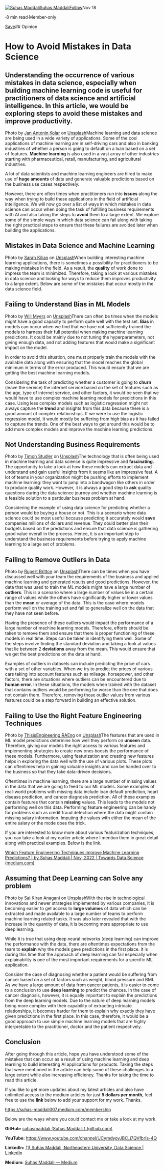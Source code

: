 [![Suhas Maddali](https://miro.medium.com/fit/c/96/96/1*0yRi_mr4DSxrNmV73vQ5Ag.jpeg)](https://suhas-maddali007.medium.com/?source=post_page-----20d6f9c4274b--------------------------------)[Suhas Maddali](https://suhas-maddali007.medium.com/?source=post_page-----20d6f9c4274b--------------------------------)[Follow](https://medium.com/m/signin?actionUrl=https%3A%2F%2Fmedium.com%2F_%2Fsubscribe%2Fuser%2F2a74f90399ae&operation=register&redirect=https%3A%2F%2Ftowardsdatascience.com%2Fhow-to-avoid-mistakes-in-data-science-20d6f9c4274b&user=Suhas+Maddali&userId=2a74f90399ae&source=post_page-2a74f90399ae----20d6f9c4274b---------------------follow_byline-----------)Nov 18

·8 min read·Member-only

[Save](https://medium.com/m/signin?actionUrl=https%3A%2F%2Fmedium.com%2F_%2Fbookmark%2Fp%2F20d6f9c4274b&operation=register&redirect=https%3A%2F%2Ftowardsdatascience.com%2Fhow-to-avoid-mistakes-in-data-science-20d6f9c4274b&source=--------------------------bookmark_header-----------)## Opinion

# How to Avoid Mistakes in Data Science

## Understanding the occurrence of various mistakes in data science, especially when building machine learning code is useful for practitioners of data science and artificial intelligence. In this article, we would be exploring steps to avoid these mistakes and improve productivity.

![]()Photo by [Jan Antonin Kolar](https://unsplash.com/@jankolar?utm_source=medium&utm_medium=referral) on [Unsplash](https://unsplash.com?utm_source=medium&utm_medium=referral)Machine learning and data science are being used in a wide variety of applications. Some of the cool applications of machine learning are in self-driving cars and also in banking industries of whether a person is going to default on a loan based on a set of features. **Machine learning** is also used in a vast array of other industries starting with pharmaceutical, retail, manufacturing, and agricultural industries.

A lot of data scientists and machine learning engineers are hired to make use of **huge amounts** of data and generate valuable predictions based on the business use cases respectively.

However, there are often times when practitioners run into **issues** along the way when trying to build these applications in the field of artificial intelligence. We will now go over a list of ways in which mistakes in data science can occur when doing the task of fulfilling business requirements with AI and also taking the steps to **avoid** them to a large extent. We explore some of the simple ways in which data science can fail along with taking the right practical steps to ensure that these failures are avoided later when building the applications.

## Mistakes in Data Science and Machine Learning

![]()Photo by [Sarah Kilian](https://unsplash.com/@rojekilian?utm_source=medium&utm_medium=referral) on [Unsplash](https://unsplash.com?utm_source=medium&utm_medium=referral)When building interesting machine learning applications, there is sometimes a possibility for practitioners to be making mistakes in the field. As a result, the **quality** of work done to impress the team is minimized. Therefore, taking a look at various mistakes in data science and looking for ways to reduce them improves productivity to a large extent. Below are some of the mistakes that occur mostly in the data science field.

## Failing to Understand Bias in ML Models

![]()Photo by [Will Myers](https://unsplash.com/@will_myers?utm_source=medium&utm_medium=referral) on [Unsplash](https://unsplash.com?utm_source=medium&utm_medium=referral)There can often be times when the models might have a good capacity to perform quite well with the test set. **Bias** in models can occur when we find that we have not sufficiently trained the models to harness their full potential when making machine learning predictions. It could be mainly due to not tuning the hyperparameters, not giving enough data, and not adding features that would make a significant impact on the model.

In order to avoid this situation, one must properly train the models with the available data along with ensuring that the model reaches the global minimum in terms of the error produced. This would ensure that we are getting the best machine learning models.

Considering the task of predicting whether a customer is going to **churn** (leave the service) the internet service based on the set of features such as the age, type of internet service, and other factors, it would be seen that we would have to use complex machine learning models for predictions in this case. Using less complex models such as logistic regression might not always capture the **trend** and insights from this data because there is a good amount of complex relationships. If we were to use the logistic regression model, it would mostly be suffering from high bias as it has failed to capture the trends. One of the best ways to get around this would be to add more complex models and improve the machine learning predictions.

## **Not Understanding Business Requirements**

![]()Photo by [Timon Studler](https://unsplash.com/@derstudi?utm_source=medium&utm_medium=referral) on [Unsplash](https://unsplash.com?utm_source=medium&utm_medium=referral)The technology that is often being used in machine learning and data science is quite impressive and **fascinating**. The opportunity to take a look at how these models can extract data and understand and gain useful insights from it seems like an impressive feat. A lot of teams in your organization might be pushing efforts to implement machine learning: they want to jump into a bandwagon like others in order to produce quality work. However, it is always a good step to **ask** quality questions during the data science journey and whether machine learning is a feasible solution to a particular business problem at hand.

Considering the example of using data science for predicting whether a person would be buying a house or not. This is a scenario where data science could be most useful because predicting it accurately would **save** companies millions of dollars and revenue. They could better plan their budgets based on the predictions and ensure that data science is gathering good value overall in the process. Hence, it is an important step to understand the business requirements before trying to apply machine learning to a large set of problems.

## Failing to Remove Outliers in Data

![]()Photo by [Rupert Britton](https://unsplash.com/es/@rupert_britton?utm_source=medium&utm_medium=referral) on [Unsplash](https://unsplash.com?utm_source=medium&utm_medium=referral)There can be times when you have discussed well with your team the requirements of the business and applied machine learning and generated results and good predictions. However, the data that was used to train the ML models might have a large number of **outliers**. This is a scenario where a large number of values lie in a certain range of values while the others have significantly higher or lower values than the **mean** or average of the data. This is the case where models perform well on the training set and fail to generalize well on the data that they have not seen before.

Having the presence of these outliers would impact the performance of a large number of machine learning models. Therefore, efforts should be taken to remove them and ensure that there is proper functioning of these models in real time. Steps can be taken in identifying them well. Some of the steps involve finding the standard deviation and taking a look at values that lie between 2 **deviations** away from the mean. This would ensure that we get the best predictions on the data at hand.

Examples of outliers in datasets can include predicting the price of cars with a set of other variables. When we try to predict the prices of various cars taking into account features such as mileage, horsepower, and other factors, there are situations where outliers can be encountered due to **human error**. In these situations, the models when trained with the dataset that contains outliers would be performing far worse than the one that does not contain them. Therefore, removing those outlier values from various features could be a step forward in building an effective solution.

## Failing to Use the Right Feature Engineering Techniques

![]()Photo by [ThisisEngineering RAEng](https://unsplash.com/@thisisengineering?utm_source=medium&utm_medium=referral) on [Unsplash](https://unsplash.com?utm_source=medium&utm_medium=referral)The features that are used in ML model predictions determine how well they perform on **unseen** data. Therefore, giving our models the right access to various features and implementing strategies to create new ones boosts the performance of these models. Furthermore, using featurization and creating new features helps in exploring the data well with the use of various plots. These plots can oftentimes help in gaining valuable insights and can be handed over to the business so that they take data-driven decisions.

Oftentimes in machine learning, there are a large number of missing values in the data that we are going to feed to our ML models. Some examples of real-world problems with missing data include loan default prediction, heart disease prediction, and cancer diagnosis prediction. All of these examples contain features that contain **missing** values. This leads to the models not performing well on this data. Performing feature engineering can be handy for problems such as credit fraud detection where the data might contain missing salary information. Imputing the values with either the mean of the entire salary or the mode does the trick.

If you are interested to know more about various featurization techniques, you can take a look at my earlier article where I mention them in great detail along with practical examples. Below is the link.

[Which Feature Engineering Techniques improve Machine Learning Predictions? | by Suhas Maddali | Nov, 2022 | Towards Data Science (medium.com)](https://medium.com/towards-data-science/which-feature-engineering-techniques-improve-machine-learning-predictions-227d732068f5)

## Assuming that Deep Learning can Solve any problem

![]()Photo by [Sai Kiran Anagani](https://unsplash.com/@anagani_saikiran?utm_source=medium&utm_medium=referral) on [Unsplash](https://unsplash.com?utm_source=medium&utm_medium=referral)With the rise in technological innovations and newer strategies implemented by various companies, it is becoming easier to get access to **large volumes** of data which can be extracted and made available to a large number of teams to perform machine learning related tasks. It was also later revealed that with the increase in the quantity of data, it is becoming more appropriate to use deep learning.

While it is true that using deep neural networks (deep learning) can improve the performance with the data, there are oftentimes expectations from the team to **explain** why the models gave predictions in the first place. It is during this time that the approach of deep learning can fail especially when explainability is one of the most important requirements for a specific ML application.

Consider the case of diagnosing whether a patient would be suffering from cancer based on a set of factors such as weight, blood pressure and BMI. As we have a large amount of data from cancer patients, it is easier to come to a conclusion to use **deep learning** to predict the chances. In the case of cancer diagnosis, however, it is equally important to explain the predictions from the deep learning models. Due to the nature of deep learning models being more complex with their capability of extracting intricate relationships, it becomes harder for them to explain why exactly they have given predictions in the first place. In this case, therefore, it would be a good approach to use simple machine learning models that are highly interpretable to the practitioner, doctor and the patient respectively.

## Conclusion

After going through this article, hope you have understood some of the mistakes that can occur as a result of using machine learning and deep learning to build interesting AI applications for products. Taking the steps that were mentioned in the article can help some of these challenges to a large extent while also increasing efficiency. Thanks for taking the time to read this article.

If you like to get more updates about my latest articles and also have unlimited access to the medium articles for just **5 dollars per month**, feel free to use the **link** below to add your support for my work. Thanks.

<https://suhas-maddali007.medium.com/membership>

Below are the ways where you could contact me or take a look at my work.

**GitHub:** [suhasmaddali (Suhas Maddali ) (github.com)](https://github.com/suhasmaddali)

**YouTube:** <https://www.youtube.com/channel/UCymdyoyJBC_i7QVfbrIs-4Q>

**LinkedIn:** [(1) Suhas Maddali, Northeastern University, Data Science | LinkedIn](https://www.linkedin.com/in/suhas-maddali/)

**Medium:** [Suhas Maddali — Medium](https://suhas-maddali007.medium.com/)


